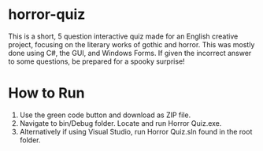 # horror-quiz
This is a short, 5 question interactive quiz made for an English creative project, focusing on the literary works of gothic and horror. 
This was mostly done using C#, the GUI, and Windows Forms. If given the incorrect answer to some questions, be prepared for a spooky surprise!


# How to Run
1. Use the green code button and download as ZIP file.
3. Navigate to bin/Debug folder. Locate and run Horror Quiz.exe.
4. Alternatively if using Visual Studio, run Horror Quiz.sln found in the root folder.
